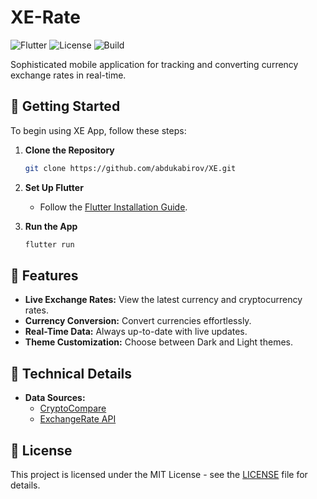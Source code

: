 # XE-Rate

![Flutter](https://img.shields.io/badge/Framework-Flutter-blue.svg)
![License](https://img.shields.io/badge/license-MIT-green.svg)
![Build](https://img.shields.io/badge/build-passing-brightgreen.svg)

Sophisticated mobile application for tracking and converting currency exchange rates in real-time.

## 🚀 Getting Started

To begin using XE App, follow these steps:

1. **Clone the Repository**
   ```bash
   git clone https://github.com/abdukabirov/XE.git
   ```

2. **Set Up Flutter**
    - Follow the [Flutter Installation Guide](https://flutter.dev/docs/get-started/install).

3. **Run the App**
   ```bash
   flutter run
   ```

## 🌟 Features

- **Live Exchange Rates:** View the latest currency and cryptocurrency rates.
- **Currency Conversion:** Convert currencies effortlessly.
- **Real-Time Data:** Always up-to-date with live updates.
- **Theme Customization:** Choose between Dark and Light themes.

## 🔧 Technical Details
- **Data Sources:**
    - [CryptoCompare](https://min-api.cryptocompare.com/documentation)
    - [ExchangeRate API](https://www.exchangerate-api.com/docs/pair-conversion-requests)

## 📄 License

This project is licensed under the MIT License - see the [LICENSE](https://choosealicense.com/licenses/mit/) file for details.

